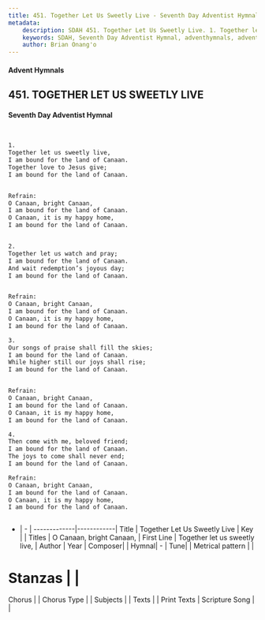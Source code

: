 ```yaml
---
title: 451. Together Let Us Sweetly Live - Seventh Day Adventist Hymnal
metadata:
    description: SDAH 451. Together Let Us Sweetly Live. 1. Together let us sweetly live, I am bound for the land of Canaan. Together love to Jesus give; I am bound for the land of Canaan. 
    keywords: SDAH, Seventh Day Adventist Hymnal, adventhymnals, advent hymnals, Together Let Us Sweetly Live, Together let us sweetly live, ,O Canaan, bright Canaan,
    author: Brian Onang'o
---
```


#### Advent Hymnals
## 451. TOGETHER LET US SWEETLY LIVE
#### Seventh Day Adventist Hymnal

```txt


1.
Together let us sweetly live,
I am bound for the land of Canaan.
Together love to Jesus give;
I am bound for the land of Canaan.


Refrain:
O Canaan, bright Canaan,
I am bound for the land of Canaan.
O Canaan, it is my happy home,
I am bound for the land of Canaan.


2.
Together let us watch and pray;
I am bound for the land of Canaan.
And wait redemption’s joyous day;
I am bound for the land of Canaan.


Refrain:
O Canaan, bright Canaan,
I am bound for the land of Canaan.
O Canaan, it is my happy home,
I am bound for the land of Canaan.

3.
Our songs of praise shall fill the skies;
I am bound for the land of Canaan.
While higher still our joys shall rise;
I am bound for the land of Canaan.


Refrain:
O Canaan, bright Canaan,
I am bound for the land of Canaan.
O Canaan, it is my happy home,
I am bound for the land of Canaan.

4.
Then come with me, beloved friend;
I am bound for the land of Canaan.
The joys to come shall never end;
I am bound for the land of Canaan.

Refrain:
O Canaan, bright Canaan,
I am bound for the land of Canaan.
O Canaan, it is my happy home,
I am bound for the land of Canaan.



```

- |   -  |
-------------|------------|
Title | Together Let Us Sweetly Live |
Key |  |
Titles | O Canaan, bright Canaan, |
First Line | Together let us sweetly live, |
Author | 
Year | 
Composer|  |
Hymnal|  - |
Tune|  |
Metrical pattern | |
# Stanzas |  |
Chorus |  |
Chorus Type |  |
Subjects |  |
Texts |  |
Print Texts | 
Scripture Song |  |
  

